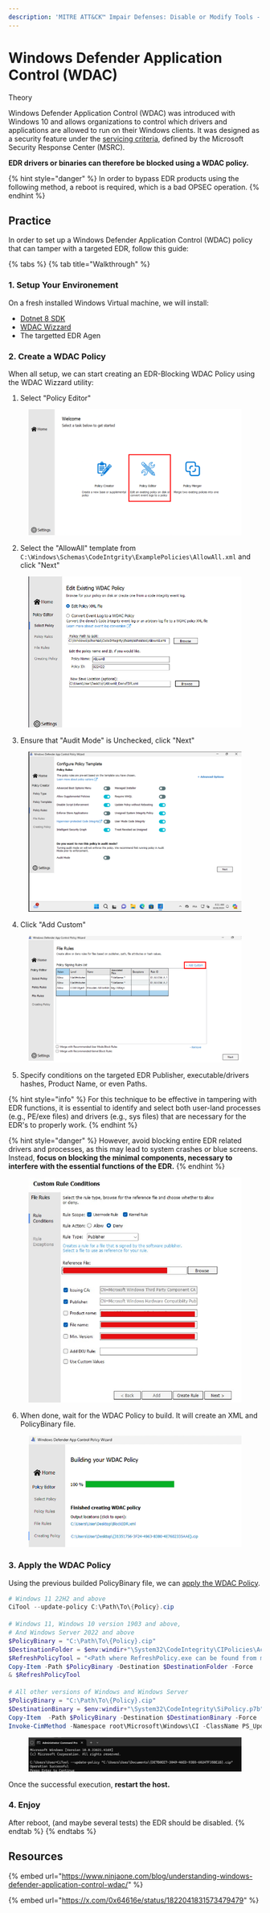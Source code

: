 ```yaml
---
description: 'MITRE ATT&CK™ Impair Defenses: Disable or Modify Tools - Technique T1562.001'
---
```


# Windows Defender Application Control (WDAC)

Theory

Windows Defender Application Control (WDAC) was introduced with Windows 10 and allows organizations to control which drivers and applications are allowed to run on their Windows clients. It was designed as a security feature under the [servicing criteria](https://www.microsoft.com/msrc/windows-security-servicing-criteria), defined by the Microsoft Security Response Center (MSRC).

**EDR drivers or binaries can therefore be blocked using a WDAC policy.**

{% hint style="danger" %}
In order to bypass EDR products using the following method, a reboot is required, which is a bad OPSEC operation.
{% endhint %}

## Practice

In order to set up a Windows Defender Application Control (WDAC) policy that can tamper with a targeted EDR, follow this guide:

{% tabs %}
{% tab title="Walkthrough" %}
### 1. Setup Your Environement

On a fresh installed Windows Virtual machine, we will install:

* [Dotnet 8 SDK](https://dotnet.microsoft.com/en-us/download/dotnet/thank-you/sdk-8.0.403-windows-x64-installer)
* [WDAC Wizzard](https://webapp-wdac-wizard.azurewebsites.net/)
* The targetted EDR Agen

### 2. Create a WDAC Policy

When all setup, we can start creating an EDR-Blocking WDAC Policy using the WDAC Wizzard utility:

1. Select "Policy Editor"

<figure><img src="../../../.gitbook/assets/image-20241009110409414.png" alt=""><figcaption></figcaption></figure>

2. Select the "AllowAll" template from `C:\Windows\Schemas\CodeIntgrity\ExamplePolicies\AllowAll.xml` and click "Next"

<figure><img src="../../../.gitbook/assets/image-20241009110346223.png" alt=""><figcaption></figcaption></figure>

3. Ensure that "Audit Mode" is Unchecked, click "Next"

<figure><img src="../../../.gitbook/assets/image-20241008151153062.png" alt=""><figcaption></figcaption></figure>

4. Click "Add Custom"

<figure><img src="../../../.gitbook/assets/image-20241009111120016.png" alt=""><figcaption></figcaption></figure>

5. Specify conditions on the targeted EDR Publisher, executable/drivers hashes, Product Name, or even Paths.

{% hint style="info" %}
For this technique to be effective in tampering with EDR functions, it is essential to identify and select both user-land processes (e.g., PE/exe files) and drivers (e.g., sys files) that are necessary for the EDR's to properly work.
{% endhint %}

{% hint style="danger" %}
However, avoid blocking entire EDR related drivers and processes, as this may lead to system crashes or blue screens. \
Instead, **focus on blocking the minimal components, necessary to interfere with the essential functions of the EDR.**
{% endhint %}

<figure><img src="../../../.gitbook/assets/image-20241008161041864.jpg" alt=""><figcaption></figcaption></figure>

6. When done, wait for the WDAC Policy to build. It will create an XML and PolicyBinary file.

<figure><img src="../../../.gitbook/assets/image.png" alt=""><figcaption></figcaption></figure>

### 3. Apply the WDAC Policy

Using the previous builded PolicyBinary file, we can [apply the WDAC Policy](https://learn.microsoft.com/en-us/windows/security/application-security/application-control/app-control-for-business/deployment/appcontrol-deployment-guide).

```powershell
# Windows 11 22H2 and above
CiTool --update-policy C:\Path\To\{Policy}.cip

# Windows 11, Windows 10 version 1903 and above, 
# And Windows Server 2022 and above
$PolicyBinary = "C:\Path\To\{Policy}.cip"
$DestinationFolder = $env:windir+"\System32\CodeIntegrity\CIPolicies\Active\"
$RefreshPolicyTool = "<Path where RefreshPolicy.exe can be found from managed endpoints>"
Copy-Item -Path $PolicyBinary -Destination $DestinationFolder -Force
& $RefreshPolicyTool

# All other versions of Windows and Windows Server
$PolicyBinary = "C:\Path\To\{Policy}.cip"
$DestinationBinary = $env:windir+"\System32\CodeIntegrity\SiPolicy.p7b"
Copy-Item  -Path $PolicyBinary -Destination $DestinationBinary -Force
Invoke-CimMethod -Namespace root\Microsoft\Windows\CI -ClassName PS_UpdateAndCompareCIPolicy -MethodName Update -Arguments @{FilePath = $DestinationBinary}
```

<figure><img src="../../../.gitbook/assets/image-20241008161514514.png" alt=""><figcaption></figcaption></figure>

Once the successful execution, **restart the host.**

### 4. Enjoy

After reboot, (and maybe several tests) the EDR should be disabled.
{% endtab %}
{% endtabs %}

## Resources

{% embed url="https://www.ninjaone.com/blog/understanding-windows-defender-application-control-wdac/" %}

{% embed url="https://x.com/0x64616e/status/1822041831573479479" %}
